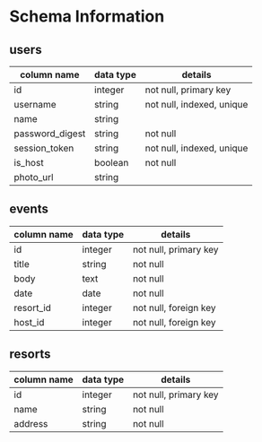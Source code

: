 # Schema Information

## users
column name     | data type | details
----------------|-----------|-----------------------
id              | integer   | not null, primary key
username        | string    | not null, indexed, unique
name            | string    |
password_digest | string    | not null
session_token   | string    | not null, indexed, unique
is_host         | boolean   | not null
photo_url       | string    |

## events
column name     | data type | details
----------------|-----------|-----------------------
id              | integer   | not null, primary key
title           | string    | not null
body            | text      | not null
date            | date      | not null
resort_id       | integer   | not null, foreign key
host_id         | integer   | not null, foreign key

## resorts
column name     | data type | details
----------------|-----------|-----------------------
id              | integer   | not null, primary key
name            | string    | not null
address         | string    | not null
